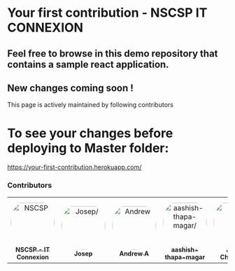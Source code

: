 # Your first contribution - NSCSP IT CONNEXION

## Feel free to browse in this demo repository that contains a sample react application. 

## New changes coming soon !

This page is actively maintained by following contributors

# To see your changes before deploying to Master folder: 

https://your-first-contribution.herokuapp.com/


### Contributors

<table>
<tr>
    <td align="center" style="word-wrap: break-word; width: 150.0; height: 150.0">
        <a href=https://github.com/nscsp-it>
            <img src=https://avatars.githubusercontent.com/u/91425211?v=4 width="100;"  style="border-radius:50%;align-items:center;justify-content:center;overflow:hidden;padding-top:10px" alt=NSCSP - IT Connexion/>
            <br />
            <sub style="font-size:14px"><b>NSCSP - IT Connexion</b></sub>
        </a>
    </td>
    <td align="center" style="word-wrap: break-word; width: 150.0; height: 150.0">
        <a href=https://github.com/josepbaidya>
            <img src=https://avatars.githubusercontent.com/u/71572489?v=4 width="100;"  style="border-radius:50%;align-items:center;justify-content:center;overflow:hidden;padding-top:10px" alt=Josep/>
            <br />
            <sub style="font-size:14px"><b>Josep</b></sub>
        </a>
    </td>
    <td align="center" style="word-wrap: break-word; width: 150.0; height: 150.0">
        <a href=https://github.com/t-rhex>
            <img src=https://avatars.githubusercontent.com/u/44456213?v=4 width="100;"  style="border-radius:50%;align-items:center;justify-content:center;overflow:hidden;padding-top:10px" alt=Andrew A/>
            <br />
            <sub style="font-size:14px"><b>Andrew A</b></sub>
        </a>
    </td>
    <td align="center" style="word-wrap: break-word; width: 150.0; height: 150.0">
        <a href=https://github.com/aashish-thapa-magar>
            <img src=https://avatars.githubusercontent.com/u/90067351?v=4 width="100;"  style="border-radius:50%;align-items:center;justify-content:center;overflow:hidden;padding-top:10px" alt=aashish-thapa-magar/>
            <br />
            <sub style="font-size:14px"><b>aashish-thapa-magar</b></sub>
        </a>
    </td>
    <td align="center" style="word-wrap: break-word; width: 150.0; height: 150.0">
        <a href=https://github.com/johnychhantyal2>
            <img src=https://avatars.githubusercontent.com/u/91146544?v=4 width="100;"  style="border-radius:50%;align-items:center;justify-content:center;overflow:hidden;padding-top:10px" alt=Johny Chhantyal/>
            <br />
            <sub style="font-size:14px"><b>Johny Chhantyal</b></sub>
        </a>
    </td>
</tr>
</table>


